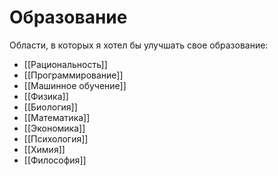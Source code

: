 # Образование

Области, в которых я хотел бы улучшать свое образование:

- [[Рациональность]]
- [[Программирование]]
- [[Машинное обучение]]
- [[Физика]]
- [[Биология]]
- [[Математика]]
- [[Экономика]]
- [[Психология]]
- [[Химия]]
- [[Философия]]
